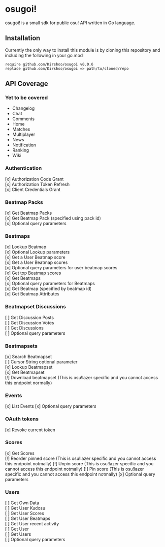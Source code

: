 # osugoi!
osugoi! is a small sdk for public osu! API written in Go language.

## Installation
Currently the only way to install this module is by cloning this repository
and including the following in your go.mod
```
require github.com/Kirshoo/osugoi v0.0.0
replace github.com/Kirshoo/osugoi => path/to/cloned/repo
```

## API Coverage
### Yet to be covered
- Changelog
- Chat
- Comments
- Home
- Matches
- Multiplayer
- News
- Notification
- Ranking
- Wiki

### Authentication
[x] Authorization Code Grant  
[x] Authorization Token Refresh  
[x] Client Credentials Grant  

### Beatmap Packs
[x] Get Beatmap Packs  
[x] Get Beatmap Pack (specified using pack id)  
[x] Optional query parameters  

### Beatmaps
[x] Lookup Beatmap  
[x] Optional Lookup parameters  
[x] Get a User Beatmap score  
[x] Get a User Beatmap scores  
[x] Optional query parameters for user beatmap scores  
[x] Get top Beatmap scores  
[x] Get Beatmaps  
[x] Optional query parameters for Beatmaps  
[x] Get Beatmap (specified by beatmap id)  
[x] Get Beatmap Attributes  

### Beatmapset Discussions
[ ] Get Discussion Posts  
[ ] Get Discussion Votes  
[ ] Get Discussions  
[ ] Optional query parameters  

### Beatmapsets
[o] Search Beatmapset  
[ ] Cursor String optional parameter  
[x] Lookup Beatmapset  
[x] Get Beatmapset  
[!] Download beatmapset (This is osu!lazer specific and you cannot access this endpoint normally)

### Events
[x] List Events
[x] Optional query parameters

### OAuth tokens
[x] Revoke current token

### Scores
[x] Get Scores  
[!] Reorder pinned score (This is osu!lazer specific and you cannot access this endpoint notmally)
[!] Unpin score (This is osu!lazer specific and you cannot access this endpoint notmally)
[!] Pin score (This is osu!lazer specific and you cannot access this endpoint notmally)
[x] Optional query parameters  

### Users
[ ] Get Own Data  
[ ] Get User Kudosu  
[ ] Get User Scores  
[ ] Get User Beatmaps  
[ ] Get User recent activity  
[ ] Get User  
[ ] Get Users  
[ ] Optional query parameters  
